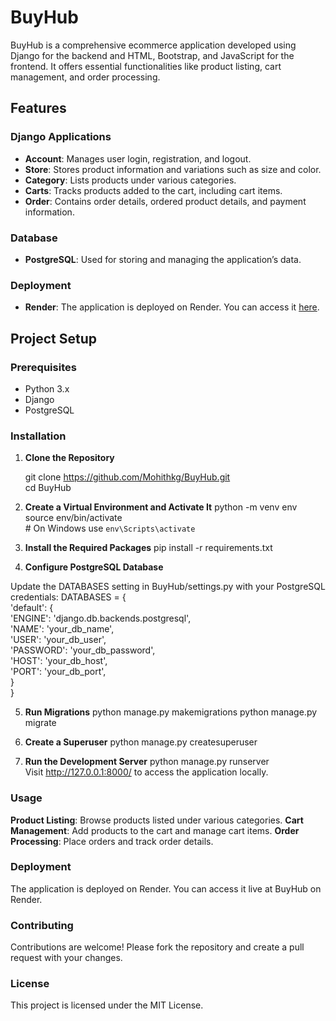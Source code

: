 # BuyHub

BuyHub is a comprehensive ecommerce application developed using Django for the backend and HTML, Bootstrap, and JavaScript for the frontend. It offers essential functionalities like product listing, cart management, and order processing.

## Features

### Django Applications
- **Account**: Manages user login, registration, and logout.
- **Store**: Stores product information and variations such as size and color.
- **Category**: Lists products under various categories.
- **Carts**: Tracks products added to the cart, including cart items.
- **Order**: Contains order details, ordered product details, and payment information.

### Database
- **PostgreSQL**: Used for storing and managing the application’s data.

### Deployment
- **Render**: The application is deployed on Render. You can access it [here](https://buyhub.onrender.com).

## Project Setup

### Prerequisites
- Python 3.x
- Django
- PostgreSQL

### Installation

1. **Clone the Repository**

   git clone https://github.com/Mohithkg/BuyHub.git  <br />
   cd BuyHub

3. **Create a Virtual Environment and Activate It**
    python -m venv env  <br />
    source env/bin/activate <br /> # On Windows use `env\Scripts\activate`


4. **Install the Required Packages** 
    pip install -r requirements.txt

5. **Configure PostgreSQL Database**

  Update the DATABASES setting in BuyHub/settings.py with your PostgreSQL credentials:
   DATABASES = { <br />
    'default': { <br />
        'ENGINE': 'django.db.backends.postgresql', <br />
        'NAME': 'your_db_name', <br />
        'USER': 'your_db_user', <br />
        'PASSWORD': 'your_db_password', <br />
        'HOST': 'your_db_host', <br />
        'PORT': 'your_db_port', <br />
    } <br />
}

5. **Run Migrations**
  python manage.py makemigrations
  python manage.py migrate

6. **Create a Superuser**
  python manage.py createsuperuser

7. **Run the Development Server**
   python manage.py runserver <br />
    Visit http://127.0.0.1:8000/ to access the application locally.

### Usage
**Product Listing**: Browse products listed under various categories.
**Cart Management**: Add products to the cart and manage cart items.
**Order Processing**: Place orders and track order details.

### Deployment
The application is deployed on Render. You can access it live at BuyHub on Render.

### Contributing
Contributions are welcome! Please fork the repository and create a pull request with your changes.

### License
This project is licensed under the MIT License.
